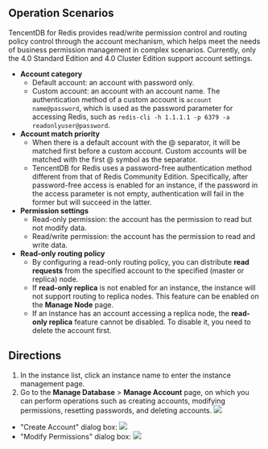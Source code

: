 ## Operation Scenarios
TencentDB for Redis provides read/write permission control and routing policy control through the account mechanism, which helps meet the needs of business permission management in complex scenarios. Currently, only the 4.0 Standard Edition and 4.0 Cluster Edition support account settings.
- **Account category**
  - Default account: an account with password only.
  - Custom account: an account with an account name. The authentication method of a custom account is `account name@password`, which is used as the password parameter for accessing Redis, such as `redis-cli -h 1.1.1.1 -p 6379 -a readonlyuser@password`.
- **Account match priority**
  - When there is a default account with the @ separator, it will be matched first before a custom account. Custom accounts will be matched with the first @ symbol as the separator.
  - TencentDB for Redis uses a password-free authentication method different from that of Redis Community Edition. Specifically, after password-free access is enabled for an instance, if the password in the access parameter is not empty, authentication will fail in the former but will succeed in the latter.
- **Permission settings**
  - Read-only permission: the account has the permission to read but not modify data.
  - Read/write permission: the account has the permission to read and write data.
- **Read-only routing policy**
  - By configuring a read-only routing policy, you can distribute **read requests** from the specified account to the specified (master or replica) node.
  - If **read-only replica** is not enabled for an instance, the instance will not support routing to replica nodes. This feature can be enabled on the **Manage Node** page.
  - If an instance has an account accessing a replica node, the **read-only replica** feature cannot be disabled. To disable it, you need to delete the account first.
  
## Directions
1. In the instance list, click an instance name to enter the instance management page.
2. Go to the **Manage Database** > **Manage Account** page, on which you can perform operations such as creating accounts, modifying permissions, resetting passwords, and deleting accounts.
![](https://main.qcloudimg.com/raw/286bfb48c760d737c4b34fffb44fe1ad.png)
 - "Create Account" dialog box:
![](https://main.qcloudimg.com/raw/5d55447bbeb0c6bb2ccb31effa900bf5.png)
 - "Modify Permissions" dialog box:
![](https://main.qcloudimg.com/raw/eee29009f9b33b66b89b4f9fb564a60c.png)

